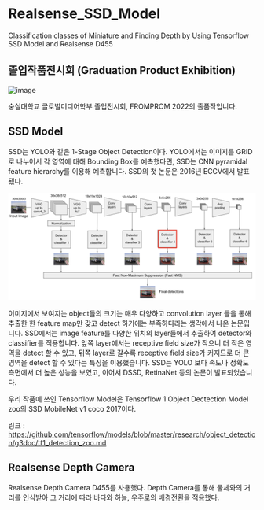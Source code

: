 # Realsense_SSD_Model
Classification classes of Miniature and Finding Depth by Using Tensorflow SSD Model and Realsense D455

## 졸업작품전시회 (Graduation Product Exhibition)
![image](https://github.com/FW2022/Realsense_SSD_Model/blob/main/ImgforRM/FROMPROM.png)

숭실대학교 글로벌미디어학부 졸업전시회, FROMPROM 2022의 출품작입니다.


## SSD Model

SSD는 YOLO와 같은 1-Stage Object Detection이다. YOLO에서는 이미지를 GRID로 나누어서 각 영역에 대해 Bounding Box를 예측했다면, SSD는 CNN pyramidal feature hierarchy를 이용해 예측합니다. SSD의 첫 논문은 2016년 ECCV에서 발표됐다.

![image](https://github.com/FW2022/Realsense_SSD_Model/blob/main/ImgforRM/SSDModel.png)

이미지에서 보여지는 object들의 크기는 매우 다양하고 convolution layer 들을 통해 추출한 한 feature map만 갖고 detect 하기에는 부족하다라는 생각에서 나온 논문입니다. SSD에서는 image feature를 다양한 위치의 layer들에서 추출하여 detector와 classifier를 적용합니다. 앞쪽 layer에서는 receptive field size가 작으니 더 작은 영역을 detect 할 수 있고, 뒤쪽 layer로 갈수록 receptive field size가 커지므로 더 큰 영역을 detect 할 수 있다는 특징을 이용했습니다. SSD는 YOLO 보다 속도나 정확도 측면에서 더 높은 성능을 보였고, 이어서 DSSD, RetinaNet 등의 논문이 발표되었습니다.

우리 작품에 쓰인 Tensorflow Model은 Tensorflow 1 Object Dectection Model zoo의 SSD MobileNet v1 coco 2017이다. 

링크 : https://github.com/tensorflow/models/blob/master/research/object_detection/g3doc/tf1_detection_zoo.md

## Realsense Depth Camera

Realsense Depth Camera D455를 사용했다. Depth Camera를 통해 물체와의 거리를 인식받아 그 거리에 따라 바다와 하늘, 우주로의 배경전환을 적용했다.
